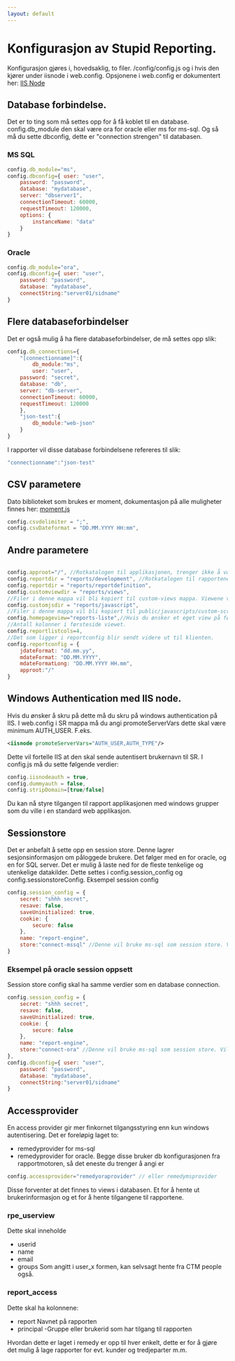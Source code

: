 ```yaml
---
layout: default
---
```

# Konfigurasjon av Stupid Reporting.

Konfigurasjon gjøres i, hovedsaklig, to filer. /config/config.js og i hvis den kjører under iisnode i web.config. Opsjonene i web.config er dokumentert her:
[IIS Node](https://github.com/tjanczuk/iisnode/blob/master/src/samples/configuration/web.config)

## Database forbindelse.
Det er to ting som må settes opp for å få koblet til en database.
config.db_module den skal være ora for oracle eller ms for ms-sql. Og så må du sette dbconfig, dette er "connection strengen" til databasen.

### MS SQL
```js
config.db_module="ms",
config.dbconfig={ user: "user",
    password: "password",
    database: "mydatabase",
    server: "dbserver1",
    connectionTimeout: 60000,
    requestTimeout: 120000,
    options: {
        instanceName: "data"
    }
}
```

### Oracle
```js
config.db_module="ora",
config.dbconfig={ user: "user",
    password: "password",
    database: "mydatabase",
    connectString:"server01/sidname"
}
```

## Flere databaseforbindelser
Det er også mulig å ha flere databaseforbindelser, de må settes opp slik:
```js
config.db_connections={
    "[connectionname]":{
        db_module:"ms",
        user: "user",
    password: "secret",
    database: "db",
    server: "db-server",
    connectionTimeout: 60000,
    requestTimeout: 120000
    },
    "json-test":{
        db_module:"web-json"
    }
}
```

I rapporter vil disse database forbindelsene refereres til slik:
```js
"connectionname":"json-test"
```



## CSV parametere
Dato biblioteket som brukes er moment, dokumentasjon på alle muligheter finnes her: [moment.js](http://momentjs.com/docs/#/displaying/format/)

```js
config.csvdelimiter = ";",
config.csvDateformat = "DD.MM.YYYY HH:mm",
```

## Andre parametere

```js

config.approot="/", //Rotkatalogen til applikasjonen, trenger ikke å være det samme som rota sett fra klientens side.....
config.reportdir = "reports/development", //Rotkatalogen til rapportene, alle under kataloger vil bli skannet for rapporter.
config.reportdir = "reports/reportdefinition",
config.customviewdir = "reports/views",
//Filer i denne mappa vil bli kopiert til custom-views mappa. Viewene vil være tilgjengelige som custom-views/filnavn
config.customjsdir = "reports/javascript",
//Filer i denne mappa vil bli kopiert til public/javascripts/custom-scripts. Disse er da tilgjengelige i views som approot/javascscripts/custom-scripts/filnavn
config.homepageview="reports-liste",//Hvis du ønsker et eget view på førstesiden
//Antall kolonner i førsteside viewet.
config.reportlistcols=4,
//Det som ligger i reportconfig blir sendt videre ut til klienten.
config.reportconfig = {
    jdateFormat: "dd.mm.yy", 
    mdateFormat: "DD.MM.YYYY", 
    mdateFormatLong: "DD.MM.YYYY HH.mm",
    approot:"/"
}
```

## Windows Authentication med IIS node.
Hvis du ønsker å skru på dette må du skru på windows authentication på IIS. I web.config i SR mappa må du angi promoteServerVars dette skal være minimum AUTH_USER. F.eks.
```xml
<iisnode promoteServerVars="AUTH_USER,AUTH_TYPE"/>
```

Dette vil fortelle IIS at den skal sende autentisert brukernavn til SR. I config.js må du sette følgende verdier:
```js
config.iisnodeauth = true,
config.dummyauth = false,
config.stripDomain=[true/false]
```
Du kan nå styre tilgangen til rapport applikasjonen med windows grupper som du ville i en standard web applikasjon. 

## Sessionstore
Det er anbefalt å sette opp en session store. Denne lagrer sesjonsinformasjon om påloggede brukere. Det følger med en for oracle, og en for SQL server. Det er mulig å laste ned for de fleste tenkelige og utenkelige datakilder. Dette settes i config.session_config og config.sessionstoreConfig.
Eksempel session config
```js
config.session_config = {
    secret: "shhh secret",
    resave: false,
    saveUninitialized: true,
    cookie: {
        secure: false
    },
    name: "report-engine",
    store:"connect-mssql" //Denne vil bruke ms-sql som session store. Vil du bruke oracle skriver du connect-ora. Hvis du ikke angir noe vil det brukes en in memory store, som ikke fungerer godt i produksjonsmiljøer.
}
```

### Eksempel på oracle session oppsett
Session store config skal ha samme verdier som en database connection.

```js
config.session_config = {
    secret: "shhh secret",
    resave: false,
    saveUninitialized: true,
    cookie: {
        secure: false
    },
    name: "report-engine",
    store:"connect-ora" //Denne vil bruke ms-sql som session store. Vil du bruke oracle skriver du connect-ora. Hvis du ikke angir noe vil det brukes en in memory store, som ikke fungerer godt i produksjonsmiljøer.
},
config.dbconfig={ user: "user",
    password: "password",
    database: "mydatabase",
    connectString:"server01/sidname"
}
```
## Accessprovider
En access provider gir mer finkornet tilgangsstyring enn kun windows autentisering. Det er foreløpig laget to:
 - remedyprovider for ms-sql 
 - remedyprovider for oracle.
Begge disse bruker db konfigurasjonen fra rapportmotoren, så det eneste du trenger å angi er 

```js
config.accessprovider="remedyoraprovider" // eller remedymsprovider
```

Disse forventer at det finnes to views i databasen. Et for å hente ut brukerinformasjon og et for å hente tilgangene til rapportene.

### rpe_userview
Dette skal inneholde 
- userid
- name
- email
- groups Som angitt i user_x formen, kan selvsagt hente fra CTM people også.

### report_access
Dette skal ha kolonnene:
 - report Navnet på rapporten
 - principal -Gruppe eller brukerid som har tilgang til rapporten

Hvordan dette er laget i remedy er opp til hver enkelt, dette er for å gjøre det mulig å lage rapporter for evt. kunder og tredjeparter m.m.



